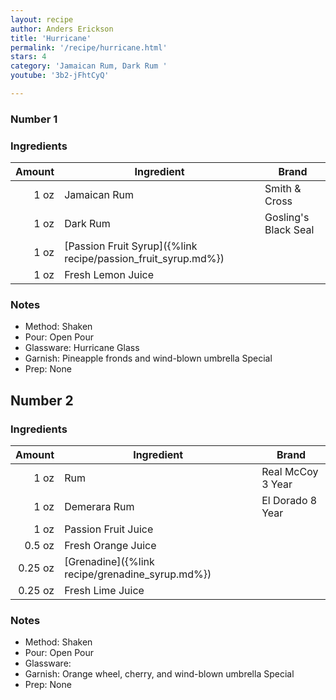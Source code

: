 ```yaml
---
layout: recipe
author: Anders Erickson
title: 'Hurricane'
permalink: '/recipe/hurricane.html'
stars: 4
category: 'Jamaican Rum, Dark Rum '
youtube: '3b2-jFhtCyQ'

---
```


<div class="subrecipe" markdown="1">

### Number 1

### Ingredients

|  Amount  | Ingredient               | Brand                      |
| ---: | ------------------------------------------------------------- | -------------------- |
| 1 oz | Jamaican Rum                                                  | Smith & Cross        |
| 1 oz | Dark Rum                                                      | Gosling's Black Seal |
| 1 oz | [Passion Fruit Syrup]({%link recipe/passion_fruit_syrup.md%}) |
| 1 oz | Fresh Lemon Juice                                             |

### Notes

- Method: Shaken
- Pour: Open Pour
- Glassware: Hurricane Glass
- Garnish: Pineapple fronds and wind-blown umbrella Special
- Prep: None

</div>
<div class="subrecipe" markdown="1">

## Number 2

### Ingredients

| Amount  | Ingredient               | Brand                   |
| ------: | ----------------------------------------------- | ----------------- |
|    1 oz | Rum                                             | Real McCoy 3 Year |
|    1 oz | Demerara Rum                                    | El Dorado 8 Year  |
|    1 oz | Passion Fruit Juice                             |
|  0.5 oz | Fresh Orange Juice                              |
| 0.25 oz | [Grenadine]({%link recipe/grenadine_syrup.md%}) |
| 0.25 oz | Fresh Lime Juice                                |

### Notes

- Method: Shaken
- Pour: Open Pour
- Glassware:
- Garnish: Orange wheel, cherry, and wind-blown umbrella Special
- Prep: None

</div>

